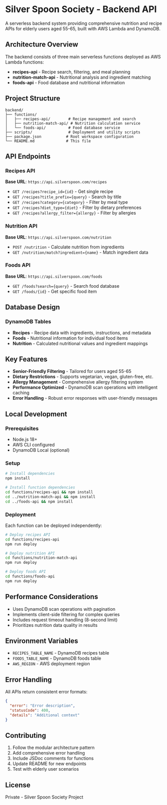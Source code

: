 # Silver Spoon Society - Backend API

A serverless backend system providing comprehensive nutrition and recipe APIs for elderly users aged 55-65, built with AWS Lambda and DynamoDB.

## Architecture Overview

The backend consists of three main serverless functions deployed as AWS Lambda functions:

- **recipes-api** - Recipe search, filtering, and meal planning
- **nutrition-match-api** - Nutritional analysis and ingredient matching
- **foods-api** - Food database and nutritional information

## Project Structure

```
backend/
├── functions/
│   ├── recipes-api/        # Recipe management and search
│   ├── nutrition-match-api/ # Nutrition calculation service
│   └── foods-api/          # Food database service
├── scripts/                # Deployment and utility scripts
├── package.json           # Root workspace configuration
└── README.md              # This file
```

## API Endpoints

### Recipes API
**Base URL**: `https://api.silverspoon.com/recipes`

- `GET /recipes?recipe_id={id}` - Get single recipe
- `GET /recipes?title_prefix={query}` - Search by title
- `GET /recipes?category={category}` - Filter by meal type
- `GET /recipes?diet_type={diet}` - Filter by dietary preferences
- `GET /recipes?allergy_filter={allergy}` - Filter by allergies

### Nutrition API
**Base URL**: `https://api.silverspoon.com/nutrition`

- `POST /nutrition` - Calculate nutrition from ingredients
- `GET /nutrition/match?ingredient={name}` - Match ingredient data

### Foods API
**Base URL**: `https://api.silverspoon.com/foods`

- `GET /foods?search={query}` - Search food database
- `GET /foods/{id}` - Get specific food item

## Database Design

### DynamoDB Tables

- **Recipes** - Recipe data with ingredients, instructions, and metadata
- **Foods** - Nutritional information for individual food items
- **Nutrition** - Calculated nutritional values and ingredient mappings

## Key Features

- **Senior-Friendly Filtering** - Tailored for users aged 55-65
- **Dietary Restrictions** - Supports vegetarian, vegan, gluten-free, etc.
- **Allergy Management** - Comprehensive allergy filtering system
- **Performance Optimized** - DynamoDB scan operations with intelligent caching
- **Error Handling** - Robust error responses with user-friendly messages

## Local Development

### Prerequisites
- Node.js 18+
- AWS CLI configured
- DynamoDB Local (optional)

### Setup
```bash
# Install dependencies
npm install

# Install function dependencies
cd functions/recipes-api && npm install
cd ../nutrition-match-api && npm install
cd ../foods-api && npm install
```

### Deployment

Each function can be deployed independently:

```bash
# Deploy recipes API
cd functions/recipes-api
npm run deploy

# Deploy nutrition API
cd functions/nutrition-match-api
npm run deploy

# Deploy foods API
cd functions/foods-api
npm run deploy
```

## Performance Considerations

- Uses DynamoDB scan operations with pagination
- Implements client-side filtering for complex queries
- Includes request timeout handling (8-second limit)
- Prioritizes nutrition data quality in results

## Environment Variables

- `RECIPES_TABLE_NAME` - DynamoDB recipes table
- `FOODS_TABLE_NAME` - DynamoDB foods table
- `AWS_REGION` - AWS deployment region

## Error Handling

All APIs return consistent error formats:
```json
{
  "error": "Error description",
  "statusCode": 400,
  "details": "Additional context"
}
```

## Contributing

1. Follow the modular architecture pattern
2. Add comprehensive error handling
3. Include JSDoc comments for functions
4. Update README for new endpoints
5. Test with elderly user scenarios

## License

Private - Silver Spoon Society Project